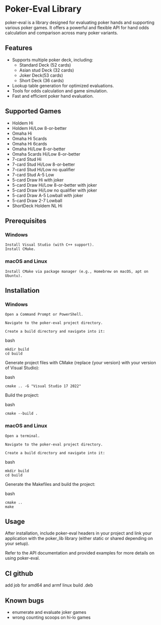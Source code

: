 # Poker-Eval Library

poker-eval is a library designed for evaluating poker hands and supporting various poker games. It offers a powerful and flexible API for hand odds calculation and comparison across many poker variants.

## Features
    
- Supports multiple poker deck, including:
    - Standard Deck (52 cards)
    - Asian stud Deck (32 cards)
    - Joker Deck(53 cards)
    - Short Deck (36 cards)
- Lookup table generation for optimized evaluations.
- Tools for odds calculation and game simulation.
- Fast and efficient poker hand evaluation.

## Supported Games

- Holdem Hi
- Holdem Hi/Low 8-or-better
- Omaha Hi
- Omaha Hi 5cards
- Omaha Hi 6cards
- Omaha Hi/Low 8-or-better
- Omaha 5cards Hi/Low 8-or-better
- 7-card Stud Hi
- 7-card Stud Hi/Low 8-or-better
- 7-card Stud Hi/Low no qualifier
- 7-card Stud A-5 Low
- 5-card Draw Hi with joker
- 5-card Draw Hi/Low 8-or-better with joker
- 5-card Draw Hi/Low no qualifier with joker
- 5-card Draw A-5 Lowball with joker
- 5-card Draw 2-7 Lowball
- ShortDeck Holdem NL Hi


## Prerequisites
### Windows

    Install Visual Studio (with C++ support).
    Install CMake.

### macOS and Linux

    Install CMake via package manager (e.g., Homebrew on macOS, apt on Ubuntu).

## Installation
### Windows

    Open a Command Prompt or PowerShell.

    Navigate to the poker-eval project directory.

    Create a build directory and navigate into it:

bash
```
mkdir build
cd build
```

Generate project files with CMake (replace {your version} with your version of Visual Studio):

bash
```
cmake .. -G "Visual Studio 17 2022"
```
Build the project:

bash
```
cmake --build .
```

### macOS and Linux

    Open a terminal.

    Navigate to the poker-eval project directory.

    Create a build directory and navigate into it:

bash
```
mkdir build
cd build
```

Generate the Makefiles and build the project:

bash
```
cmake ..
make
```

## Usage

After installation, include poker-eval headers in your project and link your application with the poker_lib library (either static or shared depending on your setup).

Refer to the API documentation and provided examples for more details on using poker-eval.

## CI github
add job for amd64 and armf linux build .deb

## Known bugs
- enumerate and evaluate joker games
- wrong counting scoops on hi-lo games